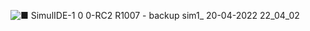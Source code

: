 ![■ SimulIDE-1 0 0-RC2 R1007 - backup sim1_ 20-04-2022 22_04_02](https://user-images.githubusercontent.com/101012637/164478063-60b76ca9-0f15-49f5-b6be-ce9834c514e7.png)
